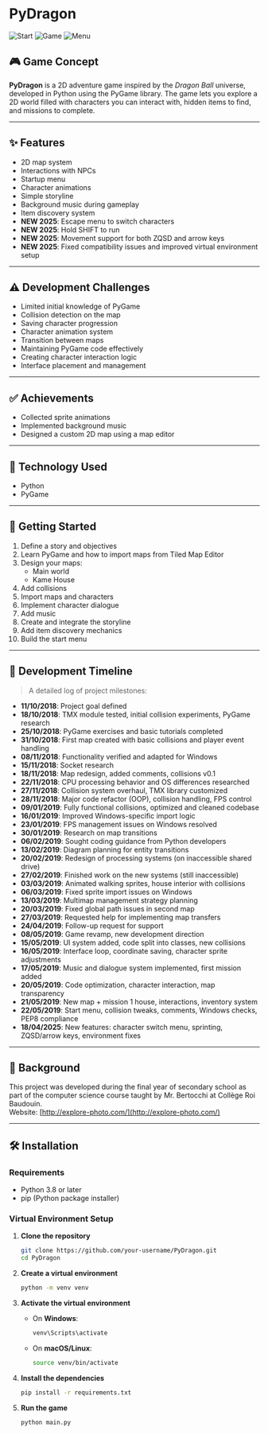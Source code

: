 # PyDragon

![Start](https://github.com/DylanBricar/PyDragon/blob/master/ressources/images/screens/start.png "Start")
![Game](https://github.com/DylanBricar/PyDragon/blob/master/ressources/images/screens/game.png "Game")
![Menu](https://github.com/DylanBricar/PyDragon/blob/master/ressources/images/screens/menu.png "Menu")

## 🎮 Game Concept

**PyDragon** is a 2D adventure game inspired by the *Dragon Ball* universe, developed in Python using the PyGame library. The game lets you explore a 2D world filled with characters you can interact with, hidden items to find, and missions to complete.

---

## ✨ Features

- 2D map system  
- Interactions with NPCs  
- Startup menu  
- Character animations  
- Simple storyline  
- Background music during gameplay  
- Item discovery system  
- **NEW 2025**: Escape menu to switch characters  
- **NEW 2025**: Hold SHIFT to run  
- **NEW 2025**: Movement support for both ZQSD and arrow keys  
- **NEW 2025**: Fixed compatibility issues and improved virtual environment setup  

---

## ⚠️ Development Challenges

- Limited initial knowledge of PyGame  
- Collision detection on the map  
- Saving character progression  
- Character animation system  
- Transition between maps  
- Maintaining PyGame code effectively  
- Creating character interaction logic  
- Interface placement and management  

---

## ✅ Achievements

- Collected sprite animations  
- Implemented background music  
- Designed a custom 2D map using a map editor  

---

## 🧪 Technology Used

- Python  
- PyGame  

---

## 🚀 Getting Started

1. Define a story and objectives  
2. Learn PyGame and how to import maps from Tiled Map Editor  
3. Design your maps:
   - Main world  
   - Kame House  
4. Add collisions  
5. Import maps and characters  
6. Implement character dialogue  
7. Add music  
8. Create and integrate the storyline  
9. Add item discovery mechanics  
10. Build the start menu  

---

## 📅 Development Timeline

> A detailed log of project milestones:

- **11/10/2018**: Project goal defined  
- **18/10/2018**: TMX module tested, initial collision experiments, PyGame research  
- **25/10/2018**: PyGame exercises and basic tutorials completed  
- **31/10/2018**: First map created with basic collisions and player event handling  
- **08/11/2018**: Functionality verified and adapted for Windows  
- **15/11/2018**: Socket research  
- **18/11/2018**: Map redesign, added comments, collisions v0.1  
- **22/11/2018**: CPU processing behavior and OS differences researched  
- **27/11/2018**: Collision system overhaul, TMX library customized  
- **28/11/2018**: Major code refactor (OOP), collision handling, FPS control  
- **09/01/2019**: Fully functional collisions, optimized and cleaned codebase  
- **16/01/2019**: Improved Windows-specific import logic  
- **23/01/2019**: FPS management issues on Windows resolved  
- **30/01/2019**: Research on map transitions  
- **06/02/2019**: Sought coding guidance from Python developers  
- **13/02/2019**: Diagram planning for entity transitions  
- **20/02/2019**: Redesign of processing systems (on inaccessible shared drive)  
- **27/02/2019**: Finished work on the new systems (still inaccessible)  
- **03/03/2019**: Animated walking sprites, house interior with collisions  
- **06/03/2019**: Fixed sprite import issues on Windows  
- **13/03/2019**: Multimap management strategy planning  
- **20/03/2019**: Fixed global path issues in second map  
- **27/03/2019**: Requested help for implementing map transfers  
- **24/04/2019**: Follow-up request for support  
- **08/05/2019**: Game revamp, new development direction  
- **15/05/2019**: UI system added, code split into classes, new collisions  
- **16/05/2019**: Interface loop, coordinate saving, character sprite adjustments  
- **17/05/2019**: Music and dialogue system implemented, first mission added  
- **20/05/2019**: Code optimization, character interaction, map transparency  
- **21/05/2019**: New map + mission 1 house, interactions, inventory system  
- **22/05/2019**: Start menu, collision tweaks, comments, Windows checks, PEP8 compliance  
- **18/04/2025**: New features: character switch menu, sprinting, ZQSD/arrow keys, environment fixes  

---

## 🏫 Background

This project was developed during the final year of secondary school as part of the computer science course taught by Mr. Bertocchi at Collège Roi Baudouin.  
Website: [http://explore-photo.com/](http://explore-photo.com/)

---

## 🛠️ Installation

### Requirements

- Python 3.8 or later  
- pip (Python package installer)  

### Virtual Environment Setup

1. **Clone the repository**  
   ```bash
   git clone https://github.com/your-username/PyDragon.git
   cd PyDragon
   ```

2. **Create a virtual environment**  
   ```bash
   python -m venv venv
   ```

3. **Activate the virtual environment**  
   - On **Windows**:
     ```bash
     venv\Scripts\activate
     ```
   - On **macOS/Linux**:
     ```bash
     source venv/bin/activate
     ```

4. **Install the dependencies**  
   ```bash
   pip install -r requirements.txt
   ```

5. **Run the game**  
   ```bash
   python main.py
   ```